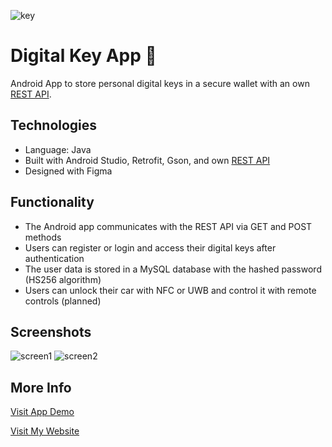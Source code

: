 ![key](https://user-images.githubusercontent.com/36485235/171294454-6dda8e72-eedd-44b1-8b28-e2fd9d468ac1.png)

# Digital Key App 👛
Android App to store personal digital keys in a secure wallet with an own [REST API](https://github.com/jongwon254/Digital-Key-API).

## Technologies
- Language: Java
- Built with Android Studio, Retrofit, Gson, and own [REST API](https://github.com/jongwon254/Digital-Key-API)
- Designed with Figma

## Functionality
- The Android app communicates with the REST API via GET and POST methods
- Users can register or login and access their digital keys after authentication
- The user data is stored in a MySQL database with the hashed password (HS256 algorithm)
- Users can unlock their car with NFC or UWB and control it with remote controls (planned)

## Screenshots

![screen1](https://user-images.githubusercontent.com/36485235/171295679-69ed918b-31ac-43b5-8234-c751b263200f.png)
![screen2](https://user-images.githubusercontent.com/36485235/171295697-803b4d46-5f9e-4b15-b95f-4d03776a1d71.png)


## More Info
[Visit App Demo](https://appetize.io/embed/yhwyqe0pxe073nym7fycqae6f8?device=pixel6&osVersion=12.0&scale=75)


[Visit My Website](https://jongwonlee.dev/digital-key-app)
